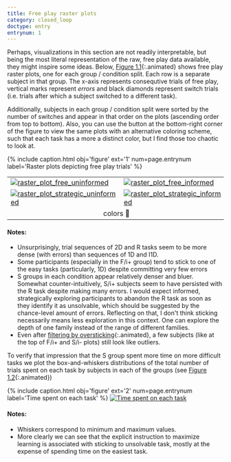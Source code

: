 ```yaml
---
title: Free play raster plots
category: closed_loop
doctype: entry
entrynum: 1
---
```


Perhaps, visualizations in this section are not readily interpretable, but being the most literal representation of the raw, free play data available, they might inspire some ideas. Below, [Figure 1.1](#f-1-1){:.animated} shows free play raster plots, one for each group / condition split. Each row is a separate subject in that group. The x-axis represents consequtive trials of free play, vertical marks represent *errors* and black diamonds represent switch trials (i.e. trials after which a subject switched to a different task). 

Additionally, subjects in each group / condition split were sorted by the number of switches and appear in that order on the plots (ascending order from top to bottom). Also, you can use the button at the bottom-right corner of the figure to view the same plots with an alternative coloring scheme, such that each task has a more a distinct color, but I find those too chaotic to look at.

{% include caption.html 
    obj='figure'
    ext='1'
    num=page.entrynum 
    label='Raster plots depicting free play trials' %}

<div>
    <table class='rastergrid'>
        <tr>
            <td><a href='{{site.baseurl}}/img/raster_plots_2colors-0-0.svg'><img alt='raster_plot_free_uninformed' src='{{site.baseurl}}/img_compressed/raster_plots_2colors-0-0.svg'/></a></td>
            <td><a href='{{site.baseurl}}/img/raster_plots_2colors-0-1.svg'><img alt='raster_plot_free_informed' src='{{site.baseurl}}/img_compressed/raster_plots_2colors-0-1.svg'/></a></td>
        </tr>
        <tr>
            <td><a href='{{site.baseurl}}/img/raster_plots_2colors-1-0.svg'><img alt='raster_plot_strategic_uninformed' src='{{site.baseurl}}/img_compressed/raster_plots_2colors-1-0.svg'/></a></td>
            <td><a href='{{site.baseurl}}/img/raster_plots_2colors-1-1.svg'><img alt='raster_plot_strategic_informed' src='{{site.baseurl}}/img_compressed/raster_plots_2colors-1-1.svg'/></a></td>
        </tr>
        <tr>
            <td colspan="2" align='center'>
                <a class='switch'>colors 🎨</a>
            </td>
        </tr>
    </table>
</div>

#### Notes:
- Unsurprisingly, trial sequences of 2D and R tasks seem to be more dense (with errors) than sequences of 1D and I1D.
- Some participants (especially in the F/i+ group) tend to stick to one of the easy tasks (particularly, 1D) despite committing very few errors
- S groups in each condition appear relatively denser and bluer. Somewhat counter-intuitively,  S/i+ subjects seem to have persisted with the R task despite making many errors. I would expect informed, strategically exploring participants to abandon the R task as soon as they identify it as unsolvable, which should be suggested by the chance-level amount of errors. Reflecting on that, I don't think sticking necessarily means less exploration in this context. One can explore the depth of one family instead of the range of different families.
- Even after [filtering by oversticking]({{site.baseurl}}/content/analyses/outliers/index.html#1){:.animated}, a few subjects (like at the top of F/i+ and S/i- plots) still look like outliers.

To verify that impression that the S group spent more time on more difficult tasks we plot the box-and-whiskers distributions of the total number of trials spent on each task by subjects in each of the groups (see [Figure 1.2](#f-1-2){:.animated})

{% include caption.html 
    obj='figure'
    ext='2'
    num=page.entrynum 
    label='Time spent on each task' %}
[![Time spent on each task]({{site.baseurl}}/img_compressed/time_spent_boxplots.svg)]({{site.baseurl}}/img/time_spent_boxplots.svg)

#### Notes:
- Whiskers correspond to minimum and maximum values.
- More clearly we can see that the explicit instruction to maximize learning is associated with sticking to unsolvable task, mostly at the expense of spending time on the easiest task.